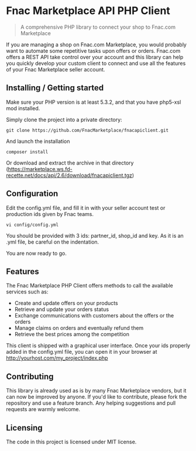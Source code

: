 # Fnac Marketplace API PHP Client
> A comprehensive PHP library to connect your shop to Fnac.com Marketplace

If you are managing a shop on Fnac.com Marketplace, you would probably want to automate some repetitive tasks upon offers or orders.
Fnac.com offers a REST API take control over your account and this library can help you quickly develop your custom client to connect and use all the features of your Fnac Marketplace seller account.

## Installing / Getting started

Make sure your PHP version is at least 5.3.2, and that you have php5-xsl mod installed.

Simply clone the project into a private directory:

```shell
git clone https://github.com/FnacMarketplace/fnacapiclient.git
```

And launch the installation

```shell
composer install
```

Or download and extract the archive in that directory (https://marketplace.ws.fd-recette.net/docs/api/2.6/download/fnacapiclient.tgz)

## Configuration

Edit the config.yml file, and fill it in with your seller account test or production ids given by Fnac teams.

```shell
vi config/config.yml
```

You should be provided with 3 ids: partner_id, shop_id and key. As it is an .yml file, be careful on the indentation.

You are now ready to go.

## Features

The Fnac Marketplace PHP Client offers methods to call the available services such as:
* Create and update offers on your products
* Retrieve and update your orders status
* Exchange communications with customers about the offers or the orders
* Manage claims on orders and eventually refund them
* Retrieve the best prices among the competition

This client is shipped with a graphical user interface. Once your ids properly added in the config.yml file, you can open it in your browser at http://yourhost.com/my_project/index.php

## Contributing

This library is already used as is by many Fnac Marketplace vendors, but it can now be improved by anyone.
If you'd like to contribute, please fork the repository and use a feature
branch. Any helping suggestions and pull requests are warmly welcome.

## Licensing

The code in this project is licensed under MIT license.
